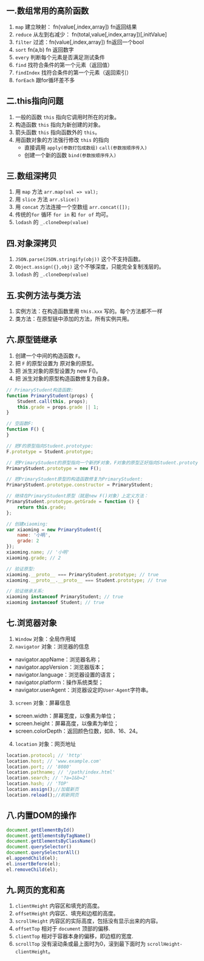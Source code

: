 ## 一.数组常用的高阶函数
1.	`map` 建立映射： fn(value[,index,array]) fn返回结果
2.	`reduce` 从左到右减少： fn(total,value[,index,array])[,initValue]
3.	`filter` 过滤：fn(value[,index,array]) fn返回一个bool
4.	`sort` fn(a,b) fn 返回数字
5.	`every` 判断每个元素是否满足测试条件
6.	`find` 找符合条件的第一个元素（返回值）
7.	`findIndex` 找符合条件的第一个元素（返回索引）
8.	`forEach` 跟for循环差不多

## 二.this指向问题
1.	一般的函数 `this` 指向它调用时所在的对象。
2.	构造函数 `this` 指向为新创建的对象。
3.	箭头函数 `this` 指向函数外的 `this`。
4.	用函数对象的方法强行修改 `this` 的指向
	+	直接调用 `apply(参数打包成数组)` `call(参数按顺序传入)` 
	+	创建一个新的函数 `bind(参数按顺序传入)`

## 三.数组深拷贝
1.	用 `map` 方法 `arr.map(val => val);`
2.	用 `slice` 方法 `arr.slice()`
3.	用 `concat` 方法连接一个空数组 `arr.concat([]);`
4.	传统的`for` 循环 `for in` 和 `for of` 均可。
5.	`lodash` 的 `_.cloneDeep(value)`

## 四.对象深拷贝
1.	`JSON.parse(JSON.stringify(obj))` 这个不支持函数。
2.	`Object.assign({},obj)` 这个不够深度，只能完全复制浅层的。
3.	`lodash` 的 `_.cloneDeep(value)`

## 五.实例方法与类方法
1.	实例方法：在构造函数里用 `this.xxx` 写的。每个方法都不一样
2.	类方法：在原型链中添加的方法，所有实例共用。

## 六.原型链继承
1.	创建一个中间的构造函数 `F`。
2.	把 `F` 的原型设置为 原对象的原型。
3.	把 派生对象的原型设置为 new F()。
4.	把 派生对象的原型构造函数修复为自身。

```js
// PrimaryStudent构造函数:
function PrimaryStudent(props) {
    Student.call(this, props);
    this.grade = props.grade || 1;
}

// 空函数F:
function F() {
}

// 把F的原型指向Student.prototype:
F.prototype = Student.prototype;

// 把PrimaryStudent的原型指向一个新的F对象，F对象的原型正好指向Student.prototype:
PrimaryStudent.prototype = new F();

// 把PrimaryStudent原型的构造函数修复为PrimaryStudent:
PrimaryStudent.prototype.constructor = PrimaryStudent;

// 继续在PrimaryStudent原型（就是new F()对象）上定义方法：
PrimaryStudent.prototype.getGrade = function () {
    return this.grade;
};

// 创建xiaoming:
var xiaoming = new PrimaryStudent({
    name: '小明',
    grade: 2
});
xiaoming.name; // '小明'
xiaoming.grade; // 2

// 验证原型:
xiaoming.__proto__ === PrimaryStudent.prototype; // true
xiaoming.__proto__.__proto__ === Student.prototype; // true

// 验证继承关系:
xiaoming instanceof PrimaryStudent; // true
xiaoming instanceof Student; // true
```

## 七.浏览器对象
1.	`Window` 对象：全局作用域
2.	`navigator` 对象：浏览器的信息

- navigator.appName：浏览器名称；
- navigator.appVersion：浏览器版本；
- navigator.language：浏览器设置的语言；
- navigator.platform：操作系统类型；
- navigator.userAgent：浏览器设定的`User-Agent`字符串。

3.	`screen` 对象：屏幕信息
   - screen.width：屏幕宽度，以像素为单位；
   - screen.height：屏幕高度，以像素为单位；
   - screen.colorDepth：返回颜色位数，如8、16、24。
4.	`location` 对象：网页地址

```js
location.protocol; // 'http'
location.host; // 'www.example.com'
location.port; // '8080'
location.pathname; // '/path/index.html'
location.search; // '?a=1&b=2'
location.hash; // 'TOP'
location.assign();//加载新页
location.reload();//刷新网页
```

## 八.内置DOM的操作
```js
document.getElementById()
document.getElementsByTagName()
document.getElementsByClassName()
document.querySelector()
document.querySelectorAll()
el.appendChild(el);
el.insertBefore(el);
el.removeChild(el);
```

## 九.网页的宽和高
1.	`clientHeight` 内容区和填充的高度。
2.	`offsetHeight` 内容区、填充和边框的高度。
3.	`scrollHeight` 内容区的实际高度，包括没有显示出来的内容。
4.	`offsetTop` 相对于 `document` 顶部的偏移.
5.	`clientTop` 相对于容器本身的偏移，即边框的宽度.
6.	`scrollTop` 没有滚动条或最上面时为0，滚到最下面时为 `scrollHeight-clientHeight`。


